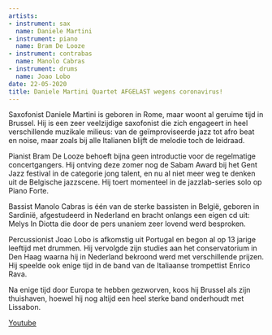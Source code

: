 ```yaml
---
artists:
- instrument: sax
  name: Daniele Martini
- instrument: piano
  name: Bram De Looze
- instrument: contrabas
  name: Manolo Cabras
- instrument: drums
  name: Joao Lobo
date: 22-05-2020
title: Daniele Martini Quartet AFGELAST wegens coronavirus!
---
```

Saxofonist Daniele Martini is geboren in Rome, maar woont al geruime tijd in Brussel. Hij is een zeer 
veelzijdige saxofonist die zich engageert in heel verschillende muzikale milieus: van de geïmproviseerde 
jazz tot afro beat en noise, maar zoals bij alle Italianen blijft de melodie toch de leidraad. 

Pianist Bram De Looze behoeft bijna geen introductie voor de regelmatige concertgangers. Hij ontving 
deze zomer nog de Sabam Award bij het Gent Jazz festival in de categorie jong talent, en nu al niet meer weg te 
denken uit de Belgische jazzscene. Hij toert momenteel in de jazzlab-series solo op Piano Forte. 

Bassist Manolo Cabras is één van de sterke bassisten in België, geboren in Sardinië, afgestudeerd 
in Nederland en bracht onlangs een eigen cd uit: Melys In Diotta die door de pers unaniem zeer lovend 
werd besproken. 

Percussionist Joao Lobo is afkomstig uit Portugal en begon al op 13 jarige leeftijd met drummen. Hij vervolgde 
zijn studies aan het conservatorium in Den Haag waarna hij in Nederland bekroond werd met verschillende 
prijzen. Hij speelde ook enige tijd in de band van de Italiaanse trompettist Enrico Rava. 

Na enige tijd door Europa te hebben gezworven, koos hij Brussel als zijn thuishaven, hoewel hij nog altijd 
een heel sterke band onderhoudt met Lissabon.

[Youtube](https://www.youtube.com/watch?v=9Zxq2cV9GSc&feature=youtu.be)